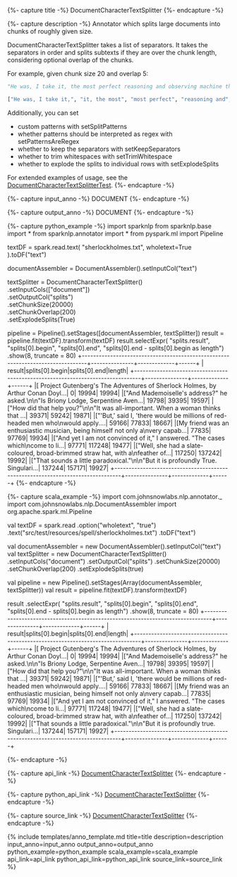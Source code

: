 {%- capture title -%}
DocumentCharacterTextSplitter
{%- endcapture -%}

{%- capture description -%}
Annotator which splits large documents into chunks of roughly given size.

DocumentCharacterTextSplitter takes a list of separators. It takes the separators in order and
splits subtexts if they are over the chunk length, considering optional overlap of the chunks.

For example, given chunk size 20 and overlap 5:

```python
"He was, I take it, the most perfect reasoning and observing machine that the world has seen."

["He was, I take it,", "it, the most", "most perfect", "reasoning and", "and observing", "machine that the", "the world has seen."]
```

Additionally, you can set

- custom patterns with setSplitPatterns
- whether patterns should be interpreted as regex with setPatternsAreRegex
- whether to keep the separators with setKeepSeparators
- whether to trim whitespaces with setTrimWhitespace
- whether to explode the splits to individual rows with setExplodeSplits

For extended examples of usage, see the
[DocumentCharacterTextSplitterTest](https://github.com/JohnSnowLabs/spark-nlp/blob/master/src/test/scala/com/johnsnowlabs/nlp/annotators/DocumentCharacterTextSplitterTest.scala).
{%- endcapture -%}

{%- capture input_anno -%}
DOCUMENT
{%- endcapture -%}

{%- capture output_anno -%}
DOCUMENT
{%- endcapture -%}

{%- capture python_example -%}
import sparknlp
from sparknlp.base import *
from sparknlp.annotator import *
from pyspark.ml import Pipeline

textDF = spark.read.text(
   "sherlockholmes.txt",
   wholetext=True
).toDF("text")

documentAssembler = DocumentAssembler().setInputCol("text")

textSplitter = DocumentCharacterTextSplitter() \
    .setInputCols(["document"]) \
    .setOutputCol("splits") \
    .setChunkSize(20000) \
    .setChunkOverlap(200) \
    .setExplodeSplits(True)

pipeline = Pipeline().setStages([documentAssembler, textSplitter])
result = pipeline.fit(textDF).transform(textDF)
result.selectExpr(
      "splits.result",
      "splits[0].begin",
      "splits[0].end",
      "splits[0].end - splits[0].begin as length") \
    .show(8, truncate = 80)
+--------------------------------------------------------------------------------+---------------+-------------+------+
|                                                                          result|splits[0].begin|splits[0].end|length|
+--------------------------------------------------------------------------------+---------------+-------------+------+
|[ Project Gutenberg's The Adventures of Sherlock Holmes, by Arthur Conan Doyl...|              0|        19994| 19994|
|["And Mademoiselle's address?" he asked.\n\n"Is Briony Lodge, Serpentine Aven...|          19798|        39395| 19597|
|["How did that help you?"\n\n"It was all-important. When a woman thinks that ...|          39371|        59242| 19871|
|["'But,' said I, 'there would be millions of red-headed men who\nwould apply....|          59166|        77833| 18667|
|[My friend was an enthusiastic musician, being himself not only a\nvery capab...|          77835|        97769| 19934|
|["And yet I am not convinced of it," I answered. "The cases which\ncome to li...|          97771|       117248| 19477|
|["Well, she had a slate-coloured, broad-brimmed straw hat, with a\nfeather of...|         117250|       137242| 19992|
|["That sounds a little paradoxical."\n\n"But it is profoundly True. Singulari...|         137244|       157171| 19927|
+--------------------------------------------------------------------------------+---------------+-------------+------+
{%- endcapture -%}

{%- capture scala_example -%}
import com.johnsnowlabs.nlp.annotator._
import com.johnsnowlabs.nlp.DocumentAssembler
import org.apache.spark.ml.Pipeline

val textDF =
  spark.read
    .option("wholetext", "true")
    .text("src/test/resources/spell/sherlockholmes.txt")
    .toDF("text")

val documentAssembler = new DocumentAssembler().setInputCol("text")
val textSplitter = new DocumentCharacterTextSplitter()
  .setInputCols("document")
  .setOutputCol("splits")
  .setChunkSize(20000)
  .setChunkOverlap(200)
  .setExplodeSplits(true)

val pipeline = new Pipeline().setStages(Array(documentAssembler, textSplitter))
val result = pipeline.fit(textDF).transform(textDF)

result
  .selectExpr(
    "splits.result",
    "splits[0].begin",
    "splits[0].end",
    "splits[0].end - splits[0].begin as length")
  .show(8, truncate = 80)
+--------------------------------------------------------------------------------+---------------+-------------+------+
|                                                                          result|splits[0].begin|splits[0].end|length|
+--------------------------------------------------------------------------------+---------------+-------------+------+
|[ Project Gutenberg's The Adventures of Sherlock Holmes, by Arthur Conan Doyl...|              0|        19994| 19994|
|["And Mademoiselle's address?" he asked.\n\n"Is Briony Lodge, Serpentine Aven...|          19798|        39395| 19597|
|["How did that help you?"\n\n"It was all-important. When a woman thinks that ...|          39371|        59242| 19871|
|["'But,' said I, 'there would be millions of red-headed men who\nwould apply....|          59166|        77833| 18667|
|[My friend was an enthusiastic musician, being himself not only a\nvery capab...|          77835|        97769| 19934|
|["And yet I am not convinced of it," I answered. "The cases which\ncome to li...|          97771|       117248| 19477|
|["Well, she had a slate-coloured, broad-brimmed straw hat, with a\nfeather of...|         117250|       137242| 19992|
|["That sounds a little paradoxical."\n\n"But it is profoundly true. Singulari...|         137244|       157171| 19927|
+--------------------------------------------------------------------------------+---------------+-------------+------+

{%- endcapture -%}

{%- capture api_link -%}
[DocumentCharacterTextSplitter](/api/com/johnsnowlabs/nlp/annotators/DocumentCharacterTextSplitter)
{%- endcapture -%}

{%- capture python_api_link -%}
[DocumentCharacterTextSplitter](/api/python/reference/autosummary/sparknlp/annotator/document_character_text_splitter/index.html#sparknlp.annotator.document_character_text_splitter.DocumentCharacterTextSplitter)
{%- endcapture -%}

{%- capture source_link -%}
[DocumentCharacterTextSplitter](https://github.com/JohnSnowLabs/spark-nlp/tree/master/src/main/scala/com/johnsnowlabs/nlp/annotators/DocumentCharacterTextSplitter.scala)
{%- endcapture -%}

{% include templates/anno_template.md
title=title
description=description
input_anno=input_anno
output_anno=output_anno
python_example=python_example
scala_example=scala_example
api_link=api_link
python_api_link=python_api_link
source_link=source_link
%}